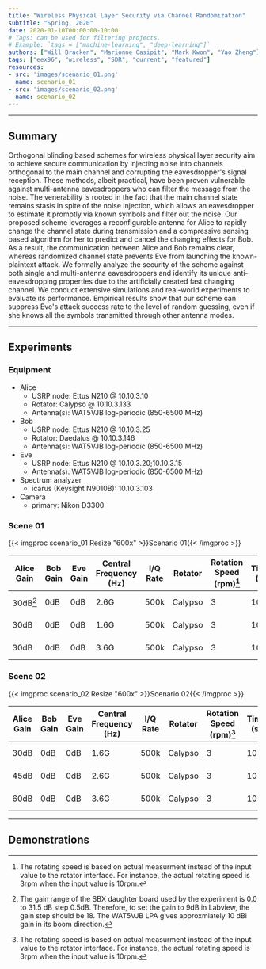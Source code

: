 ```yaml
---
title: "Wireless Physical Layer Security via Channel Randomization"
subtitle: "Spring, 2020"
date: 2020-01-10T00:00:00-10:00
# Tags: can be used for filtering projects.
# Example: `tags = ["machine-learning", "deep-learning"]`
authors: ["Will Bracken", "Marionne Casipit", "Mark Kwon", "Yao Zheng"]
tags: ["eex96", "wireless", "SDR", "current", "featured"]
resources:
- src: 'images/scenario_01.png'
  name: scenario_01
- src: 'images/scenario_02.png'
  name: scenario_02
---
```

***
## Summary
Orthogonal blinding based schemes for wireless physical layer security aim to achieve secure communication by injecting noise into channels orthogonal to the main channel and corrupting the eavesdropper's signal reception. These methods, albeit practical, have been proven vulnerable against multi-antenna eavesdroppers who can filter the message from the noise. The venerability is rooted in the fact that the main channel state remains stasis in spite of the noise injection, which allows an eavesdropper to estimate it promptly via known symbols and filter out the noise. Our proposed scheme leverages a reconfigurable antenna for Alice to rapidly change the channel state during transmission and a compressive sensing based algorithm for her to predict and cancel the changing effects for Bob. As a result, the communication between Alice and Bob remains clear, whereas randomized channel state prevents Eve from launching the known-plaintext attack. We formally analyze the security of the scheme against both single and multi-antenna eavesdroppers and identify its unique anti-eavesdropping properties due to the artificially created fast changing channel. We conduct extensive simulations and real-world experiments to evaluate its performance. Empirical results show that our scheme can suppress Eve's attack success rate to the level of random guessing, even if she knows all the symbols transmitted through other antenna modes.

***

## Experiments
### Equipment
- Alice
  - USRP node: Ettus N210 @ 10.10.3.10
  - Rotator: Calypso @ 10.10.3.133
  - Antenna(s): WAT5VJB log-periodic (850-6500 MHz)
- Bob
  - USRP node: Ettus N210 @ 10.10.3.25
  - Rotator: Daedalus @ 10.10.3.146
  - Antenna(s): WAT5VJB log-periodic (850-6500 MHz)
- Eve
  - USRP node: Ettus N210 @ 10.10.3.20;10.10.3.15
  - Antenna(s): WAT5VJB log-periodic (850-6500 MHz)
- Spectrum analyzer
  - icarus (Keysight N9010B): 10.10.3.103
- Camera
  - primary: Nikon D3300

### Scene 01

{{< imgproc scenario_01 Resize "600x" >}}Scenario 01{{< /imgproc >}}

| Alice Gain | Bob Gain | Eve Gain | Central Frequency (Hz) | I/Q Rate | Rotator | Rotation Speed (rpm)[^1] | Time (s) | Data                             |
| ---        | ---      | ---      | ---                    | ---      | ---     | ---                      | ---      | ---                              |
| 30dB[^2]   | 0dB      | 0dB      | 2.6G                   | 500k     | Calypso | 3                        | 100      | [Scenario 01a][scenario 01a url] |
| 30dB       | 0dB      | 0dB      | 1.6G                   | 500k     | Calypso | 3                        | 100      | [Scenario 01b][scenario 01b url] |
| 30dB       | 0dB      | 0dB      | 3.6G                   | 500k     | Calypso | 3                        | 100      | [Scenario 01c][scenario 01c url] |

### Scene 02

{{< imgproc scenario_02 Resize "600x" >}}Scenario 02{{< /imgproc >}}

| Alice Gain | Bob Gain | Eve Gain | Central Frequency (Hz) | I/Q Rate | Rotator | Rotation Speed (rpm)[^1] | Time (s) | Data                             |
| ---        | ---      | ---      | ---                    | ---      | ---     | ---                      | ---      | ---                              |
| 30dB       | 0dB      | 0dB      | 1.6G                   | 500k     | Calypso | 3                        | 100      | [Scenario 02b][scenario 02b url] |
| 45dB       | 0dB      | 0dB      | 2.6G                   | 500k     | Calypso | 3                        | 100      | [Scenario 02a][scenario 02a url] |
| 60dB       | 0dB      | 0dB      | 3.6G                   | 500k     | Calypso | 3                        | 100      | [Scenario 02c][scenario 02c url] |

***
## Demonstrations

[data url]: # (week urls)
[scenario 01a url]: # ()
[scenario 01b url]: # ()
[scenario 01c url]: # ()
[scenario 01d url]: # ()
[scenario 01e url]: # ()
[scenario 01f url]: # ()
[scenario 01g url]: # ()
[scenario 01h url]: # ()

[scenario 02a url]: # ()
[scenario 02b url]: # ()
[scenario 02c url]: # ()
[scenario 02d url]: # ()
[scenario 02e url]: # ()
[scenario 02f url]: # ()
[scenario 02g url]: # ()
[scenario 02h url]: # ()

[^1]: The rotating speed is based on actual measurment instead of the input
  value to the rotator interface. For instance, the actual rotating speed is 3rpm when  the input value is 10rpm.

[^2]: The gain range of the SBX daughter board used by the experiment is 0.0
  to 31.5 dB step 0.5dB. Therefore, to set the gain to 9dB in Labview, the gain step should be 18. The WAT5VJB LPA gives approxmiately 10 dBi gain in its boom direction.
